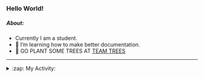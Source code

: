 ### Hello World!

##### About:
- Currently I am a student.
- 🌱 I’m learning how to make better documentation.
- 🌱 GO PLANT SOME TREES AT [TEAM TREES](https://teamtrees.org/)

---
<details>
  <summary>:zap: My Activity:</summary>
  
<!--START_SECTION:waka-->
![Code Time](http://img.shields.io/badge/Code%20Time-1%2C265%20hrs%2024%20mins-blue)

**I'm a Night 🦉** 

```text
🌞 Morning                2115 commits        ███░░░░░░░░░░░░░░░░░░░░░░   10.38 % 
🌆 Daytime                6767 commits        ████████░░░░░░░░░░░░░░░░░   33.20 % 
🌃 Evening                5878 commits        ███████░░░░░░░░░░░░░░░░░░   28.84 % 
🌙 Night                  5620 commits        ███████░░░░░░░░░░░░░░░░░░   27.58 % 
```
📅 **I'm Most Productive on Wednesday** 

```text
Monday                   2775 commits        ███░░░░░░░░░░░░░░░░░░░░░░   13.62 % 
Tuesday                  2795 commits        ███░░░░░░░░░░░░░░░░░░░░░░   13.71 % 
Wednesday                4805 commits        ██████░░░░░░░░░░░░░░░░░░░   23.58 % 
Thursday                 2706 commits        ███░░░░░░░░░░░░░░░░░░░░░░   13.28 % 
Friday                   2219 commits        ███░░░░░░░░░░░░░░░░░░░░░░   10.89 % 
Saturday                 1777 commits        ██░░░░░░░░░░░░░░░░░░░░░░░   08.72 % 
Sunday                   3303 commits        ████░░░░░░░░░░░░░░░░░░░░░   16.21 % 
```


📊 **This Week I Spent My Time On** 

```text
🔥 Editors: 
IntelliJ                 7 hrs 25 mins       ███████████████░░░░░░░░░░   61.90 % 
Android Studio           4 hrs 34 mins       ██████████░░░░░░░░░░░░░░░   38.10 % 

🐱‍💻 Projects: 
dev-dialogue             7 hrs 25 mins       ███████████████░░░░░░░░░░   61.90 % 
test-compose-2           3 hrs 3 mins        ██████░░░░░░░░░░░░░░░░░░░   25.46 % 
UserApp                  44 mins             ██░░░░░░░░░░░░░░░░░░░░░░░   06.14 % 
Little Lemon Menu        11 mins             ░░░░░░░░░░░░░░░░░░░░░░░░░   01.61 % 
swagstore                8 mins              ░░░░░░░░░░░░░░░░░░░░░░░░░   01.24 % 
```


 Last Updated on 23/11/2023 20:10:50 UTC
<!--END_SECTION:waka-->
</details>
